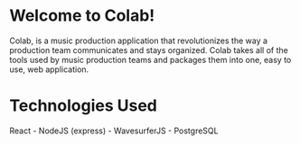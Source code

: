 # Welcome to Colab! 
Colab, is a music production application that revolutionizes the way a production team communicates and stays organized. Colab takes all of the tools used by music production teams and packages them into one, easy to use, web application. 

# Technologies Used

React - NodeJS (express) - WavesurferJS - PostgreSQL

